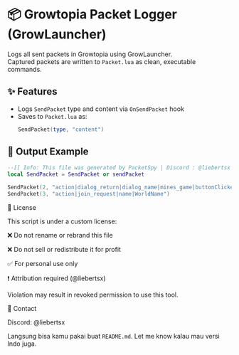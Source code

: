 
# 📦 Growtopia Packet Logger (GrowLauncher)

Logs all sent packets in Growtopia using GrowLauncher.  
Captured packets are written to `Packet.lua` as clean, executable commands.

## ✨ Features
- Logs `SendPacket` type and content via `OnSendPacket` hook
- Saves to `Packet.lua` as:
  ```lua
  SendPacket(type, "content")

## 📁 Output Example
```lua
--[[ Info: This file was generated by PacketSpy | Discord : @liebertsx ]]
local SendPacket = SendPacket or sendPacket

SendPacket(2, "action|dialog_return|dialog_name|mines_game|buttonClicked|mine_7_8")
SendPacket(3, "action|join_request|name|WorldName")
```

🚫 License

This script is under a custom license:

❌ Do not rename or rebrand this file

❌ Do not sell or redistribute it for profit

✅ For personal use only

❗ Attribution required (@liebertsx)


Violation may result in revoked permission to use this tool.

📩 Contact

Discord: @liebertsx

Langsung bisa kamu pakai buat `README.md`. Let me know kalau mau versi Indo juga.


